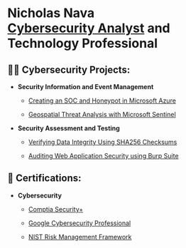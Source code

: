 <h1>Nicholas Nava
  <br/>
  <a href="https://www.linkedin.com/in/nk-nava">Cybersecurity Analyst</a> and Technology Professional

<h2>👨‍💻 Cybersecurity Projects:</h2>

- <b>Security Information and Event Management</b>

  - [Creating an SOC and Honeypot in Microsoft Azure](https://github.com/nicknava1/Soc-Honeypot)
 
  - [Geospatial Threat Analysis with Microsoft Sentinel](https://github.com/nicknava1/Threatmapping)
 
- <b>Security Assessment and Testing</b>

  - [Verifying Data Integrity Using SHA256 Checksums](https://github.com/nicknava1/Hash-Integrity)
  
  - [Auditing Web Application Security using Burp Suite](https://github.com/nicknava1/Burp-Suite)
    
<h2>📜 Certifications:</h2>

- <b>Cybersecurity</b>

  - [Comptia Security+](https://github.com/nicknava1/Certifications/blob/main/CompTIA%20Security%2B%20ce%20certificate.pdf)
    
  - [Google Cybersecurity Professional](https://github.com/nicknava1/Certifications/blob/main/Google%20Cybersecurity%20Professional.pdf)
    
  - [NIST Risk Management Framework](https://github.com/nicknava1/Certifications/blob/main/NIST%20RMF.pdf)
